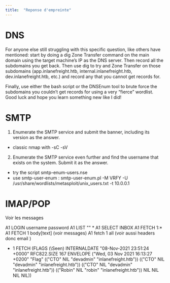 ```yaml
---
title:  "Reponse d'empreinte"
---
```

# DNS
For anyone else still struggling with this specific question, like others have mentioned: start by doing a dig Zone Transfer command on the main domain using the target machine’s IP as the DNS server. Then record all the subdomains you get back. Then use dig to try and Zone Transfer on those subdomains (app.inlanefreight.htb, internal.inlanefreight.htb, dev.inlanefreight.htb, etc.) and record any that you cannot get records for.

Finally, use either the bash script or the DNSEnum tool to brute force the subdomains you couldn’t get records for using a very “fierce” wordlist. Good luck and hope you learn something new like I did!

# SMTP
1. Enumerate the SMTP service and submit the banner, including its version as the answer. 

- classic nmap with -sC -sV

2. Enumerate the SMTP service even further and find the username that exists on the system. Submit it as the answer. 
- try the script smtp-enum-users.nse
- use smtp-user-enum :
smtp-user-enum.pl -M VRFY -U /usr/share/wordlists/metasploit/unix_users.txt -t 10.0.0.1

# IMAP/POP
Voir les messages 


A1 LOGIN username password
A1 LIST "" *
A1 SELECT INBOX
A1 FETCH 1:*
A1 FETCH 1 body[text] (voir messages)
A1 fetch 1 all (voir aussi headers donc email )
* 1 FETCH (FLAGS (\Seen) INTERNALDATE "08-Nov-2021 23:51:24 +0000" RFC822.SIZE 167 ENVELOPE ("Wed, 03 Nov 2021 16:13:27 +0200" "Flag" (("CTO" NIL "devadmin" "inlanefreight.htb")) (("CTO" NIL "devadmin" "inlanefreight.htb")) (("CTO" NIL "devadmin" "inlanefreight.htb")) (("Robin" NIL "robin" "inlanefreight.htb")) NIL NIL NIL NIL))
